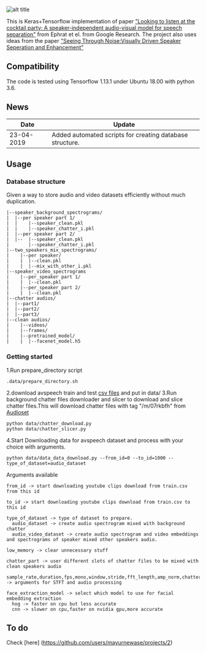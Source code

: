 ![alt title](https://github.com/mayurnewase/looking-to-listen-at-cocktail-party/blob/master/assets/logo.png)

This is Keras+Tensorflow implementation of paper ["Looking to listen at the cocktail party: A speaker-independent audio-visual model for speech separation"](https://arxiv.org/abs/1804.03619)
from Ephrat et el. from Google Research.
The project also uses ideas from the paper ["Seeing Through Noise:Visually Driven Speaker Seperation and Enhancement"](https://arxiv.org/pdf/1708.06767.pdf)

## Compatibility
The code is tested using Tensorflow 1.13.1 under Ubuntu 18.00 with python 3.6.

## News
| Date     | Update |
|----------|--------|
| 23-04-2019 | Added automated scripts for creating database structure.

## Usage
### Database structure
Given a way to store audio and video datasets efficiently without much duplication.
```
|--speaker_background_spectrograms/
|  |--per speaker part 1/
|  |    |--speaker_clean.pkl
|  |    |--speaker_chatter_i.pkl
|  |--per speaker part 2/
|  |--  |--speaker_clean.pkl
|       |--speaker_chatter_i.pkl
|--two_speakers_mix_spectrograms/
|	 |--per speaker/
|	 |	|--clean.pkl
|	 |	|--mix_with_other_i.pkl
|--speaker_video_spectrograms
|	 |--per_speaker part 1/
|	 |	|--clean.pkl
|	 |--per_speaker part 2/
|	 |	|--clean.pkl
|--chatter audios/
|  |--part1/
|  |--part2/
|  |--part3/
|--clean audios/
|	 |--videos/
|	 |--frames/
|	 |--pretrained_model/
|	 |  |--facenet_model.h5
```

### Getting started
1.Run prepare_directory script
```
.data/prepare_directory.sh
```
2.download avspeech train and test [csv files](https://looking-to-listen.github.io/avspeech/download.html) and put in data/
3.Run background chatter files downloader and slicer to download and slice chatter files.This will download chatter files with tag "/m/07rkbfh" from [Audioset](https://research.google.com/audioset/index.html)
```
python data/chatter_download.py
python data/chatter_slicer.py
```
4.Start Downloading data for avspeech dataset and process with your choice with arguments.
```
python data/data_data_download.py --from_id=0 --to_id=1000 --type_of_dataset=audio_dataset
```
Arguments available
```
from_id -> start downloading youtube clips download from train.csv from this id

to_id -> start downloading youtube clips download from train.csv to this id

type_of_dataset -> type of dataset to prepare.
  audio_dataset -> create audio spectrogram mixed with background chatter
  audio_video_dataset -> create audio spectrogram and video embeddings and spectrograms of speaker mixed other speakers audio.
  
low_memory -> clear unnecessary stuff

chatter_part -> user different slots of chatter files to be mixed with clean speakers audio

sample_rate,duration,fps,mono,window,stride,fft_length,amp_norm,chatter_norm -> arguments for STFT and audio processing

face_extraction_model -> select which model to use for facial embedding extraction
  hog -> faster on cpu but less accurate
  cnn -> slower on cpu,faster on nvidia gpu,more accurate
```

## To do
Check [here] (https://github.com/users/mayurnewase/projects/2)

